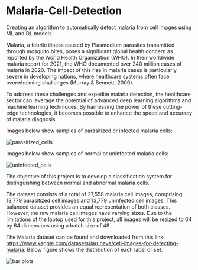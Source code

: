 # Malaria-Cell-Detection
Creating an algorithm to automatically detect malaria from cell images using ML and DL models

Malaria, a febrile illness caused by Plasmodium parasites transmitted through mosquito bites, poses a significant global health concern as reported by the World Health Organization (WHO). In their worldwide malaria report for 2021, the WHO documented over 240 million cases of malaria in 2020. The impact of this rise in malaria cases is particularly severe in developing nations, where healthcare systems often face overwhelming challenges (Murray & Bennett, 2009).

To address these challenges and expedite malaria detection, the healthcare sector can leverage the potential of advanced deep learning algorithms and machine learning techniques. By harnessing the power of these cutting-edge technologies, it becomes possible to enhance the speed and accuracy of malaria diagnosis.

Images below show samples of parasitized or infected malaria cells:

![parasitized_cells](https://github.com/xyrusgallito/Malaria-Cell-Detection/assets/32282729/cb2449d2-1b2f-4818-831c-d4291859906e)

Images below show samples of normal or uninfected malaria cells:

![uninfected_cells](https://github.com/xyrusgallito/Malaria-Cell-Detection/assets/32282729/2b62f276-8f51-453c-a69e-29fede1afa7e)

The objective of this project is to develop a classification system for distinguishing between normal and abnormal malaria cells.

The dataset consists of a total of 27,558 malaria cell images, comprising 13,779 parasitized cell images and 13,779 uninfected cell images. This balanced dataset provides an equal representation of both classes. However, the raw malaria cell images have varying sizes. Due to the limitations of the laptop used for this project, all images will be resized to 64 by 64 dimensions using a batch size of 48.

The Malaria dataset can be found and downloaded from this link: https://www.kaggle.com/datasets/iarunava/cell-images-for-detecting-malaria. Below figure shows the distribution of each label or set: 

![bar plots](https://github.com/xyrusgallito/Malaria-Cell-Detection/assets/32282729/5e02078e-d28a-4447-b1c3-abaa0f728d5c)
